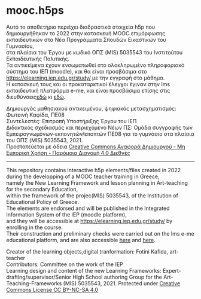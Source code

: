 # mooc.h5ps

 Aυτό το αποθετήριο περιέχει διαδραστικά στοιχεία h5p που δημιουργήθηκαν το 2022 στην κατασκευή MOOC επιμόρφωσης εκπαιδευτικών στα Νέα Προγράμματα Σπουδών Εικαστικών του Γυμνασίου,  
 στα πλαίσια του Έργου με κωδικό ΟΠΣ (MIS) 5035543 του Ινστιτούτου Εκπαιδευτικής Πολιτικής.  
 Τα αντικείμενα έχουν ενσωματωθεί στο ολοκληρωμένο πληροφοριακό σύστημα του ΙΕΠ (moodle), και θα είναι προσβάσιμα στο <https://elearning.iep.edu.gr/study/> με την εγγραφή στο μάθημα.  
 H κατασκευή τους και οι προκαταρκτικοί έλεγχοι έγιναν στην lms εκπαιδευτική πλατφόρμα e-me,
 και είναι προσβάσιμα επίσης στις διευθύνσεις[εδώ](https://blogs.e-me.edu.gr/hive-arts-curriculum/) κι [εδώ](https://blogs.e-me.edu.gr/hive-mooc1/). 
 
Δημιουργός μαθησιακού αντικειμένου, ψηφιακός μετασχηματισμός: Φωτεινή Καφίδα, ΠΕ08  
Συντελεστές: Επιτροπή Υποστήριξης Έργου του ΙΕΠ  
Διδακτικός σχεδιασμός και περιεχόμενο Νέων ΠΣ: Ομάδα συγγραφής των Εμπειρογνωμόνων-εκπονητών/εποπτών ΠΕ08 για το γυμνάσιο στα πλαίσια του ΟΠΣ (MIS) 5035543, 2021.  
Προστατεύεται με άδεια [Creative Commons Αναφορά Δημιουργού - Μη Εμπορική Χρήση - Παρόμοια Διανομή 4.0 Διεθνές](https://creativecommons.org/licenses/by-nc-sa/4.0/)  

------  
 
This repository contains interactive h5p elements/files created in 2022 during the developping of a MOOC teacher training in Greece,  
namely the New Learning Framework and lesson planning in Art-teaching for the secondary Education,  
within the framework of the projec(MIS) 5035543, of the Institution of Educational Policy of Greece.  
The elements are endorsed and will be published in the Integrated information System of the IEP (moodle platform),  
and they will be accessible at <https://elearning.iep.edu.gr/study/> by enrolling in the course.  
Their construction and preliminary checks were carried out on the lms e-me educational platform, 
and are also accessible [here](https://blogs.e-me.edu.gr/hive-arts-curriculum/) and [here](https://blogs.e-me.edu.gr/hive-mooc1). 

Creator of the learning objects,digital tranformation: Fotini Kafida, art-teacher   
Contributors: Committee on the work of the IEP  
Learning design and content of the new Learning Frameworks: Expert-drafting/supervisor/Senior High School authoring Group for the Art-Teaching-Frameworks (MIS) 5035543, 2021.
Protected under [Creative Commons License CC BY-NC-SA 4.0](https://creativecommons.org/licenses/by-nc-sa/4.0/) 
